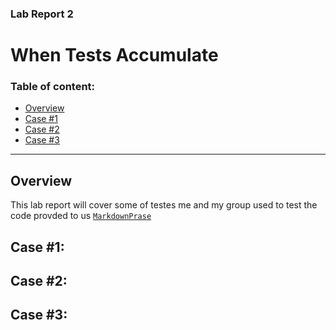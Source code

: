 
### Lab Report 2
# When Tests Accumulate

### Table of content:

  - [Overview](#overview)
  - [Case #1](#Case-\#1)
  - [Case #2](#Case-\#2)
  - [Case #3](#Case-\#3)
---
## Overview
This lab report will cover some of testes me and my group used to test the code provded to us [`MarkdownPrase`](https://github.com/ucsd-cse15l-w22/markdown-parse)

## Case \#1:

## Case \#2:

## Case \#3:
